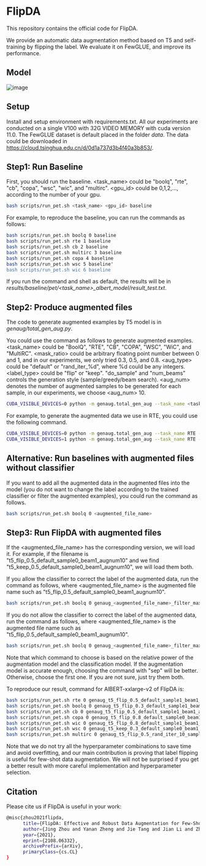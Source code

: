 # FlipDA

This repository contains the official code for FlipDA.

We provide an automatic data augmentation method based on T5 and self-training by flipping the label. We evaluate it on FewGLUE, and improve its performance.

## Model
![image](https://github.com/zhouj8553/FlipDA/blob/main/img/model.png)

## Setup
Install and setup environment with requirements.txt.
All our experiments are conducted on a single V100 with 32G VIDEO MEMORY with cuda version 11.0.
The FewGLUE dataset is default placed in the folder _data_. The data could be downloaded in https://cloud.tsinghua.edu.cn/d/0d1a737d3b4f40a3b853/.

## Step1: Run Baseline
First, you should run the baseline. <task_name> could be "boolq", "rte", "cb", "copa", "wsc", "wic", and "multirc". <gpu_id> could be 0,1,2,..., according to the number of your gpu.
```Bash
bash scripts/run_pet.sh <task_name> <gpu_id> baseline
```
For example, to reproduce the baseline, you can run the commands as follows:

```Bash
bash scripts/run_pet.sh boolq 0 baseline
bash scripts/run_pet.sh rte 1 baseline
bash scripts/run_pet.sh cb 2 baseline
bash scripts/run_pet.sh multirc 3 baseline
bash scripts/run_pet.sh copa 4 baseline
bash scripts/run_pet.sh wsc 5 baseline"
bash scripts/run_pet.sh wic 6 baseline
```

If you run the command and shell as default, the results will be in _results/baseline/pet/<task_name>\_albert\_model/result_test.txt_.

## Step2: Produce augmented files
The code to generate augmented examples by T5 model is in _genaug/total_gen_aug.py_.

You could use the command as follows to generate augmented examples. <task_name> could be "BoolQ", "RTE", "CB", "COPA", "WSC", "WiC", and "MultiRC". <mask_ratio> could be arbitrary floating point number between 0 and 1, and in our experiments, we only tried 0.3, 0.5, and 0.8. <aug_type> could be "default" or "rand_iter_%d", where %d could be any integers. <label_type> could be "flip" or "keep". "do_sample" and "num_beams" controls the generation style (sample/greedy/beam search). <aug_num> denotes the number of augmented samples to be generated for each sample, in our experiments, we choose <aug_num> 10.

```Bash
CUDA_VISIBLE_DEVICES=0 python -m genaug.total_gen_aug --task_name <task_name> --mask_ratio <mask_ratio> --aug_type <aug_type> --label_type <label_type> --do_sample --num_beams <num_beams> --aug_num <aug_num>
```

For example, to generate the augmented data we use in RTE, you could use the following command.
```Bash
CUDA_VISIBLE_DEVICES=0 python -m genaug.total_gen_aug --task_name RTE --mask_ratio 0.5 --aug_type 'default' --label_type 'flip' --do_sample --num_beams 1  --aug_num 10
CUDA_VISIBLE_DEVICES=1 python -m genaug.total_gen_aug --task_name RTE --mask_ratio 0.5 --aug_type 'default' --label_type 'keep' --do_sample --num_beams 1  --aug_num 10

```

## Alternative: Run baselines with augmented files without classifier
If you want to add all the augmented data in the augmented files into the model (you do not want to change the label according to the trained classifier or filter the augmented examples), you could run the command as follows.
```Bash
bash scripts/run_pet.sh boolq 0 <augmented_file_name>
```

## Step3: Run FlipDA with augmented files
If the <augmented_file_name> has the corresponding version, we will load it. For example, if the filename is "t5_flip_0.5_default_sample0_beam1_augnum10" and we find "t5_keep_0.5_default_sample0_beam1_augnum10", we will load them both.

If you allow the classifier to correct the label of the augmented data, run the command as follows, where <augmented_file_name> is the augmented file name such as "t5_flip_0.5_default_sample0_beam1_augnum10".
```Bash
bash scripts/run_pet.sh boolq 0 genaug_<augmented_file_name>_filter_max_eachla
```

If you do not allow the classifier to correct the label of the augmented data, run the command as follows, where <augmented_file_name> is the augmented file name such as "t5_flip_0.5_default_sample0_beam1_augnum10".
```Bash
bash scripts/run_pet.sh boolq 0 genaug_<augmented_file_name>_filter_max_eachla_sep
```

Note that which command to choose is based on the relative power of the augmentation model and the classification model. If the augmentation model is accurate enough, choosing the command with "sep" will be better. Otherwise, choose the first one. If you are not sure, just try them both.

To reproduce our result, command for AlBERT-xxlarge-v2 of FlipDA is:
```Bash
bash scripts/run_pet.sh rte 0 genaug_t5_flip_0.5_default_sample1_beam1_augnum10_filter_max_eachla_sep
bash scripts/run_pet.sh boolq 0 genaug_t5_flip_0.3_default_sample1_beam1_augnum10_filter_max_eachla
bash scripts/run_pet.sh cb 0 genaug_t5_flip_0.5_default_sample1_beam1_augnum10_filter_max_eachla
bash scripts/run_pet.sh copa 0 genaug_t5_flip_0.8_default_sample0_beam10_augnum10_filter_max_eachla_sep
bash scripts/run_pet.sh wic 0 genaug_t5_flip_0.8_default_sample1_beam1_augnum10_filter_max_eachla_sep
bash scripts/run_pet.sh wsc 0 genaug_t5_keep_0.3_default_sample0_beam1_augnum10wscaugtype_extra_filter_max_prevla
bash scripts/run_pet.sh multirc 0 genaug_t5_flip_0.5_rand_iter_10_sample1_beam1_augnum10_filter_max_eachla_sep
```
Note that we do not try all the hyperparameter combinations to save time and avoid overfitting, and our main contribution is proving that label flipping is useful for few-shot data augmentation. We will not be surprised if you get a better result with more careful implementation and hyperparameter selection.


## Citation
Please cite us if FlipDA is useful in your work:
```Bash
@misc{zhou2021flipda,
      title={FlipDA: Effective and Robust Data Augmentation for Few-Shot Learning}, 
      author={Jing Zhou and Yanan Zheng and Jie Tang and Jian Li and Zhilin Yang},
      year={2021},
      eprint={2108.06332},
      archivePrefix={arXiv},
      primaryClass={cs.CL}
}
```

